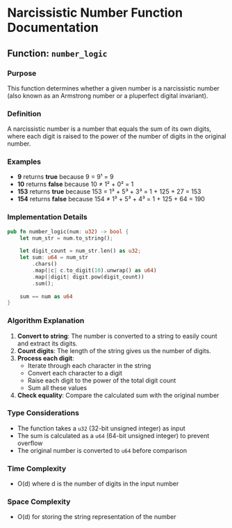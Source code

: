 # Narcissistic Number Function Documentation

## Function: `number_logic`

### Purpose
This function determines whether a given number is a narcissistic number (also known as an Armstrong number or a pluperfect digital invariant).

### Definition
A narcissistic number is a number that equals the sum of its own digits, where each digit is raised to the power of the number of digits in the original number.

### Examples
- **9** returns **true** because 9 = 9¹ = 9
- **10** returns **false** because 10 ≠ 1² + 0² = 1
- **153** returns **true** because 153 = 1³ + 5³ + 3³ = 1 + 125 + 27 = 153
- **154** returns **false** because 154 ≠ 1³ + 5³ + 4³ = 1 + 125 + 64 = 190

### Implementation Details

```rust
pub fn number_logic(num: u32) -> bool {
    let num_str = num.to_string();
    
    let digit_count = num_str.len() as u32;
    let sum: u64 = num_str
        .chars()
        .map(|c| c.to_digit(10).unwrap() as u64)
        .map(|digit| digit.pow(digit_count))
        .sum();
    
    sum == num as u64
}
```

### Algorithm Explanation
1. **Convert to string**: The number is converted to a string to easily count and extract its digits.
2. **Count digits**: The length of the string gives us the number of digits.
3. **Process each digit**:
   - Iterate through each character in the string
   - Convert each character to a digit
   - Raise each digit to the power of the total digit count
   - Sum all these values
4. **Check equality**: Compare the calculated sum with the original number

### Type Considerations
- The function takes a `u32` (32-bit unsigned integer) as input
- The sum is calculated as a `u64` (64-bit unsigned integer) to prevent overflow
- The original number is converted to `u64` before comparison

### Time Complexity
- O(d) where d is the number of digits in the input number

### Space Complexity
- O(d) for storing the string representation of the number
